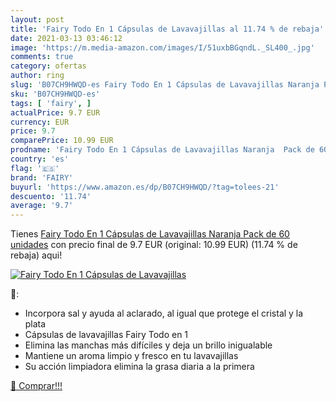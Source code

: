 ```yaml
---
layout: post
title: 'Fairy Todo En 1 Cápsulas de Lavavajillas al 11.74 % de rebaja'
date: 2021-03-13 03:46:12
image: 'https://m.media-amazon.com/images/I/51uxbBGqndL._SL400_.jpg'
comments: true
category: ofertas
author: ring
slug: 'B07CH9HWQD-es Fairy Todo En 1 Cápsulas de Lavavajillas Naranja Pack de...'
sku: 'B07CH9HWQD-es'
tags: [ 'fairy', ]
actualPrice: 9.7 EUR
currency: EUR
price: 9.7
comparePrice: 10.99 EUR
prodname: 'Fairy Todo En 1 Cápsulas de Lavavajillas Naranja  Pack de 60 unidades'
country: 'es'
flag: '🇪🇸'
brand: 'FAIRY'
buyurl: 'https://www.amazon.es/dp/B07CH9HWQD/?tag=tolees-21'
descuento: '11.74'
average: '9.7'
---
```


Tienes [Fairy Todo En 1 Cápsulas de Lavavajillas Naranja  Pack de 60 unidades](https://www.amazon.es/dp/B07CH9HWQD/?tag=tolees-21) con precio final de  9.7 EUR (original: 10.99 EUR) (11.74 %  de rebaja) aqui!

[![Fairy Todo En 1 Cápsulas de Lavavajillas](https://m.media-amazon.com/images/I/51uxbBGqndL._SL400_.jpg)](https://www.amazon.es/dp/B07CH9HWQD/?tag=tolees-21)

🔎:

- Incorpora sal y ayuda al aclarado, al igual que protege el cristal y la plata
- Cápsulas de lavavajillas Fairy Todo en 1
- Elimina las manchas más difíciles y deja un brillo inigualable
- Mantiene un aroma limpio y fresco en tu lavavajillas
- Su acción limpiadora elimina la grasa diaria a la primera

[🛒 Comprar!!!](https://www.amazon.es/dp/B07CH9HWQD/?tag=tolees-21)
